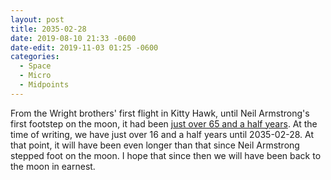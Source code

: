 ```yaml
---
layout: post
title: 2035-02-28
date: 2019-08-10 21:33 -0600
date-edit: 2019-11-03 01:25 -0600
categories:
  - Space
  - Micro
  - Midpoints
---
```


From the Wright brothers' first flight in Kitty Hawk, until Neil Armstrong's first footstep on the moon, it had been [just over 65 and a half years](https://www.wolframalpha.com/input/?i=December+14,+1903+to+July+21,+1969).
At the time of writing, we have just over 16 and a half years until 2035-02-28. At that point, it will have been even longer than that since Neil Armstrong stepped foot on the moon.
I hope that since then we will have been back to the moon in earnest.
